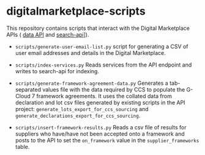 # digitalmarketplace-scripts

This repository contains scripts that interact with the Digital Marketplace APIs (
[data API](https://github.com/alphagov/digitalmarketplace-api) and
[search-api](https://github.com/alphagov/digitalmarketplace-search-api)]).

* `scripts/generate-user-email-list.py`
  script for generating a CSV of user email addresses and
  details in the Digital Marketplace.

* `scripts/index-services.py`
  Reads services from the API endpoint and writes to search-api for indexing.

* `scripts/generate-framework-agreement-data.py`
  Generates a tab-separated values file with the data required by CCS to populate
  the G-Cloud 7 framework agreements.  It uses the collated data from declaration
  and lot csv files generated by existing scripts in the API project: 
  `generate_lots_export_for_ccs_sourcing` and 
  `generate_declarations_export_for_ccs_sourcing`.

* `scripts/insert-framework-results.py`
  Reads a csv file of results for suppliers who have/have not been accepted onto
  a framework and posts to the API to set the `on_framework` value in the 
  `supplier_frameworks` table.
